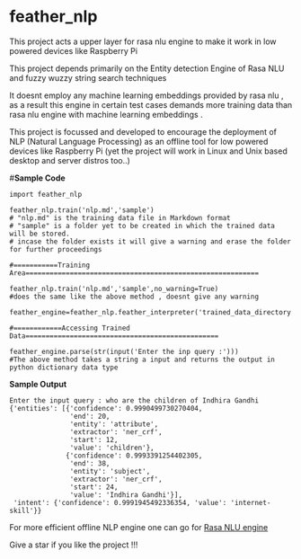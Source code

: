 # feather_nlp
This project acts a upper layer for rasa nlu engine to make it work in low powered devices like Raspberry Pi

This project depends primarily on the Entity detection Engine of Rasa NLU and fuzzy wuzzy string search techniques

It doesnt employ any machine learning embeddings provided by rasa nlu , as a result this engine in certain test cases 
demands more training data than rasa nlu engine with machine learning embeddings .

This project is focussed and developed to encourage the deployment of NLP (Natural Language Processing) as an offline tool 
for low powered devices like Raspberry Pi (yet the project will work in Linux and Unix based desktop and server distros too..)


#**Sample Code**
```
import feather_nlp

feather_nlp.train('nlp.md','sample')
# "nlp.md" is the training data file in Markdown format
# "sample" is a folder yet to be created in which the trained data will be stored.
# incase the folder exists it will give a warning and erase the folder for further proceedings

#===========Training Area==========================================================

feather_nlp.train('nlp.md','sample',no_warning=True)
#does the same like the above method , doesnt give any warning 

feather_engine=feather_nlp.feather_interpreter('trained_data_directory')

#============Accessing Trained Data================================================

feather_engine.parse(str(input('Enter the inp query :')))
#The above method takes a string a input and returns the output in python dictionary data type
 ```

**Sample Output**
```
Enter the input query : who are the children of Indhira Gandhi
{'entities': [{'confidence': 0.9990499730270404,
               'end': 20,
               'entity': 'attribute',
               'extractor': 'ner_crf',
               'start': 12,
               'value': 'children'},
              {'confidence': 0.9993391254402305,
               'end': 38,
               'entity': 'subject',
               'extractor': 'ner_crf',
               'start': 24,
               'value': 'Indhira Gandhi'}],
 'intent': {'confidence': 0.9991945492336354, 'value': 'internet-skill'}}

```

For more efficient offline NLP engine one can go for [Rasa NLU engine](https://rasa.com/docs/nlu/)

Give a star if you like the project !!!
